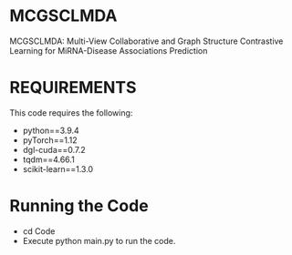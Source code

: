 # MCGSCLMDA
MCGSCLMDA: Multi-View Collaborative and Graph Structure Contrastive Learning for MiRNA-Disease Associations Prediction

# REQUIREMENTS
This code requires the following:
* python==3.9.4
* pyTorch==1.12
* dgl-cuda==0.7.2
* tqdm==4.66.1
* scikit-learn==1.3.0

# Running the Code
* cd Code
* Execute python main.py to run the code.
